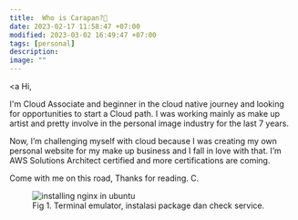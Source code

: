```yaml
---
title:  Who is Carapan?🐚 
date: 2023-02-17 11:58:47 +07:00
modified: 2023-03-02 16:49:47 +07:00
tags: [personal]
description:
image: ""
---
```


<a 
Hi,


 I'm  Cloud Associate and beginner in the cloud native journey and looking for opportunities to start a Cloud path. I was working mainly as make up artist and pretty involve in the personal image industry for the last 7 years. 
 
 Now, I’m challenging myself with cloud because I was creating my own personal website for my make up business and I fall in love with that. I’m AWS Solutions Architect certified and more certifications are coming.

Come with me on this road,
Thanks for reading.
C.





<figure>
<img src="/apa-itu-shell/terminal_nginx.gif" alt="installing nginx in ubuntu">
<figcaption>Fig 1. Terminal emulator, instalasi package dan check service.</figcaption>
</figure>



